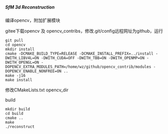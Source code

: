 ##### SfM 3d Reconstruction

编译opencv，附加扩展模块

gitee下载opencv 及 opencv_contribs，修改.git/config远程网址为github，运行

```
git pull
cd opencv
mkdir install
cmake -DCMAKE_BUILD_TYPE=RELEASE -DCMAKE_INSTALL_PREFIX=../install -DWITH_LIBV4L=ON -DWITH_CUDA=OFF -DWITH_TBB=ON -DWITH_OPENMP=ON -DWITH_OPENGL=ON -DOPENCV_EXTRA_MODULES_PATH=/home/wz/github/opencv_contrib/modules -DOPENCV_ENABLE_NONFREE=ON ..
make -j16
make install
```

修改CMakeLists.txt opencv_dir

build

```
mkdir build
cd build
cmake ..
make
./reconstruct
```